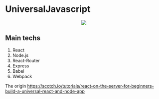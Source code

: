 # UniversalJavascript  
  
<p align="center">
  <img src="https://github.com/StebenLee/Universal-Javascript/blob/master/1.universalJavascript/UniversalJs.PNG"/>
</p>  

## Main techs  
1. React  
2. Node.js  
3. React-Router  
4. Express  
5. Babel  
6. Webpack  


The origin https://scotch.io/tutorials/react-on-the-server-for-beginners-build-a-universal-react-and-node-app
